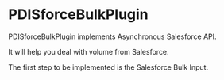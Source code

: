PDISforceBulkPlugin
===================
PDISforceBulkPlugin implements Asynchronous Salesforce API.

It will help you deal with volume from Salesforce.

The first step to be implemented is the Salesforce Bulk Input.
